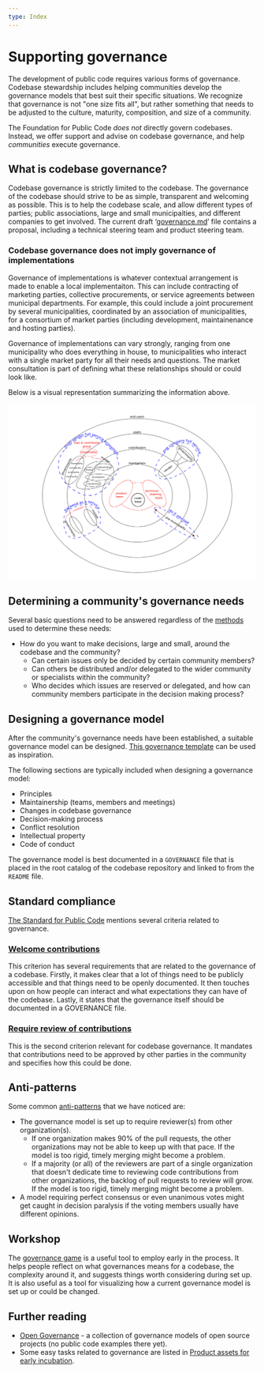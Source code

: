 ```yaml
---
type: Index
---
```


# Supporting governance

The development of public code requires various forms of governance. Codebase stewardship includes helping communities develop the governance models that best suit their specific situations. We recognize that governance is not "one size fits all", but rather something that needs to be adjusted to the culture, maturity, composition, and size of a community.

The Foundation for Public Code *does not* directly govern codebases. Instead, we offer support and advise on codebase governance, and help *communities* execute governance.

## What is codebase governance?

Codebase governance is strictly limited to the codebase. The governance of the codebase should strive to be as simple, transparent and welcoming as possible. This is to help the codebase scale, and allow different types of parties; public associations, large and small municipaities, and different companies to get involved. The current draft ‘[governance.md](governance-template.md)’ file contains a proposal, including a technical steering team and product steering team.

### Codebase governance does not imply governance of implementations

Governance of implementations is whatever contextual arrangement is made to enable a local implementaiton. This can include contracting of marketing parties, collective procurements, or service agreements between municipal departments. For example, this could include a joint procurement by several municipalities, coordinated by an association of municipalities, for a consortium of market parties (including development, maintainenance and hosting parties).

Governance of implementations can vary strongly, ranging from one municipality who does everything in house, to municipalities who interact with a single market party for all their needs and questions. The market consultation is part of defining what these relationships should or could look like.

Below is a visual representation summarizing the information above.

![Different kind of implementation strategies](governance-models.png)

## Determining a community's governance needs

Several basic questions need to be answered regardless of the [methods](../../workshops/) used to determine these needs:

* How do you want to make decisions, large and small, around the codebase and the community?
  * Can certain issues only be decided by certain community members?
  * Can others be distributed and/or delegated to the wider community or specialists within the community?
  * Who decides which issues are reserved or delegated, and how can community members participate in the decision making process?

## Designing a governance model

After the community's governance needs have been established, a suitable governance model can be designed. [This governance template](governance-template.md) can be used as inspiration.

The following sections are typically included when designing a governance model:

* Principles
* Maintainership (teams, members and meetings)
* Changes in codebase governance
* Decision-making process
* Conflict resolution
* Intellectual property
* Code of conduct

The governance model is best documented in a `GOVERNANCE` file that is placed in the root catalog of the codebase repository and linked to from the `README` file.

## Standard compliance

[The Standard for Public Code](https://standard.publiccode.net) mentions several criteria related to governance.

### [Welcome contributions](https://standard.publiccode.net/criteria/open-to-contributions.html)

This criterion has several requirements that are related to the governance of a codebase. Firstly, it makes clear that a lot of things need to be publicly accessible and that things need to be openly documented. It then touches upon on how people can interact and what expectations they can have of the codebase. Lastly, it states that the governance itself should be documented in a GOVERNANCE file.

### [Require review of contributions](https://standard.publiccode.net/criteria/require-review.html)

This is the second criterion relevant for codebase governance. It mandates that contributions need to be approved by other parties in the community and specifies how this could be done.

## Anti-patterns

Some common [anti-patterns](https://en.wikipedia.org/wiki/Anti-pattern) that we have noticed are:

* The governance model is set up to require reviewer(s) from other organization(s).
  * If one organization makes 90% of the pull requests, the other organizations may not be able to keep up with that pace. If the model is too rigid, timely merging might become a problem.
  * If a majority (or all) of the reviewers are part of a single organization that doesn't dedicate time to reviewing code contributions from other organizations, the backlog of pull requests to review will grow. If the model is too rigid, timely merging might become a problem.
* A model requiring perfect consensus or even unanimous votes might get caught in decision paralysis if the voting members usually have different opinions.

## Workshop

The [governance game](../../workshops/governance-game/index.md) is a useful tool to employ early in the process. It helps people reflect on what governances means for a codebase, the complexity around it, and suggests things worth considering during set up. It is also useful as a tool for visualizing how a current governance model is set up or could be changed.

## Further reading

* [Open Governance](https://github.com/opengovernance/opengovernance.dev) - a collection of governance models of open source projects (no public code examples there yet).
* Some easy tasks related to governance are listed in [Product assets for early incubation](../product-assets-for-early-incubation.md).
